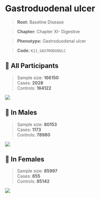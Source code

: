 # Gastroduodenal ulcer

> **Root:** Baseline Disease  

> **Chapter:** Chapter XI- Digestive  

> **Phenotype:** Gastroduodenal ulcer  

> **Code:** `K11_GASTRODUOULC`

## 🧪 All Participants  
> Sample size: **166150**  
> Cases: **2028**  
> Controls: **164122**
<img src="/Disease/Figures/ALL/Baseline/K11_GASTRODUOULC.png"/>
<CsvTable src="/Disease_Data/ALL/Baseline/LG_K11_GASTRODUOULC.csv" label="🔍 View full results" />

## 👨 In Males  
> Sample size: **80153**  
> Cases: **1173**  
> Controls: **78980**
<img src="/Disease/Figures/Male/Baseline/K11_GASTRODUOULC.png"/>
<CsvTable src="/Disease_Data/Male/Baseline/LG_K11_GASTRODUOULC.csv" label="🔍 View full results" />

## 👩 In Females  
> Sample size: **85997**  
> Cases: **855**  
> Controls: **85142**
<img src="/Disease/Figures/Female/Baseline/K11_GASTRODUOULC.png"/>
<CsvTable src="/Disease_Data/Female/Baseline/LG_K11_GASTRODUOULC.csv" label="🔍 View full results" />
